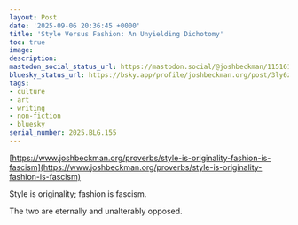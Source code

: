 ```yaml
---
layout: Post
date: '2025-09-06 20:36:45 +0000'
title: 'Style Versus Fashion: An Unyielding Dichotomy'
toc: true
image:
description:
mastodon_social_status_url: https://mastodon.social/@joshbeckman/115161394419081653
bluesky_status_url: https://bsky.app/profile/joshbeckman.org/post/3ly6zouva752l
tags:
- culture
- art
- writing
- non-fiction
- bluesky
serial_number: 2025.BLG.155
---
```

[https://www.joshbeckman.org/proverbs/style-is-originality-fashion-is-fascism](https://www.joshbeckman.org/proverbs/style-is-originality-fashion-is-fascism)

Style is originality; fashion is fascism.

The two are eternally and unalterably opposed.
